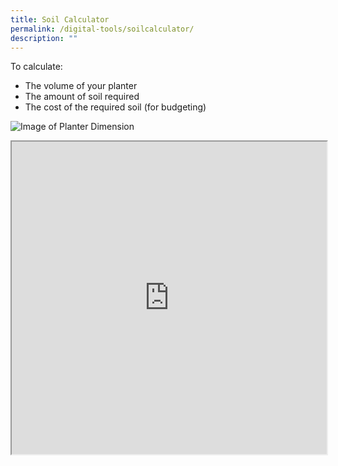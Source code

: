```yaml
---
title: Soil Calculator
permalink: /digital-tools/soilcalculator/
description: ""
---
```

To calculate:
- The volume of your planter
- The amount of soil required
- The cost of the required soil (for budgeting)

![Image of Planter Dimension]()

<iframe style="width:100%;height:500px" src="https://www.checkfirst.gov.sg/c/0d75a8a5-f1a3-46d5-8b08-2182bfba6277"></iframe>